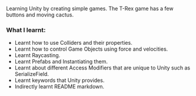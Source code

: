 Learning Unity by creating simple games. The T-Rex game has a few buttons and moving cactus.

### What I learnt:
* Learnt how to use Colliders and their properties.  
* Learnt how to control Game Objects using force and velocities.  
* Learnt Raycasting.   
* Learnt Prefabs and Instantiating them.   
* Learnt about different Access Modifiers that are unique to Unity such as SerializeField.   
* Learnt keywords that Unity provides.  
* Indirectly learnt README markdown.
